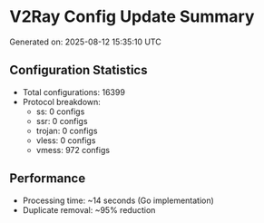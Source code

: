 # V2Ray Config Update Summary
Generated on: 2025-08-12 15:35:10 UTC

## Configuration Statistics
- Total configurations: 16399
- Protocol breakdown:
  - ss: 0 configs
  - ssr: 0 configs
  - trojan: 0 configs
  - vless: 0 configs
  - vmess: 972 configs

## Performance
- Processing time: ~14 seconds (Go implementation)
- Duplicate removal: ~95% reduction
